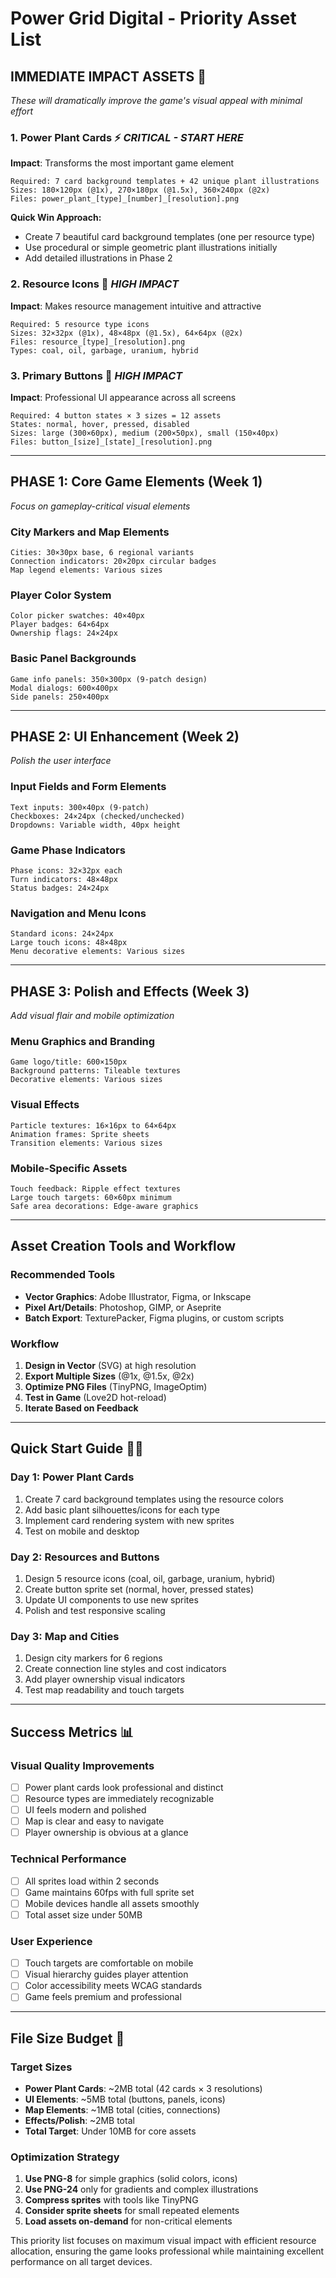 # Power Grid Digital - Priority Asset List

## **IMMEDIATE IMPACT ASSETS** 🚀
*These will dramatically improve the game's visual appeal with minimal effort*

### **1. Power Plant Cards** ⚡ *CRITICAL - START HERE*
**Impact**: Transforms the most important game element
```
Required: 7 card background templates + 42 unique plant illustrations
Sizes: 180×120px (@1x), 270×180px (@1.5x), 360×240px (@2x)
Files: power_plant_[type]_[number]_[resolution].png
```

**Quick Win Approach:**
- Create 7 beautiful card background templates (one per resource type)
- Use procedural or simple geometric plant illustrations initially
- Add detailed illustrations in Phase 2

### **2. Resource Icons** 💎 *HIGH IMPACT*
**Impact**: Makes resource management intuitive and attractive
```
Required: 5 resource type icons
Sizes: 32×32px (@1x), 48×48px (@1.5x), 64×64px (@2x)
Files: resource_[type]_[resolution].png
Types: coal, oil, garbage, uranium, hybrid
```

### **3. Primary Buttons** 🔘 *HIGH IMPACT*
**Impact**: Professional UI appearance across all screens
```
Required: 4 button states × 3 sizes = 12 assets
States: normal, hover, pressed, disabled
Sizes: large (300×60px), medium (200×50px), small (150×40px)
Files: button_[size]_[state]_[resolution].png
```

---

## **PHASE 1: Core Game Elements** (Week 1)
*Focus on gameplay-critical visual elements*

### **City Markers and Map Elements**
```
Cities: 30×30px base, 6 regional variants
Connection indicators: 20×20px circular badges
Map legend elements: Various sizes
```

### **Player Color System**
```
Color picker swatches: 40×40px
Player badges: 64×64px  
Ownership flags: 24×24px
```

### **Basic Panel Backgrounds**
```
Game info panels: 350×300px (9-patch design)
Modal dialogs: 600×400px
Side panels: 250×400px
```

---

## **PHASE 2: UI Enhancement** (Week 2)
*Polish the user interface*

### **Input Fields and Form Elements**
```
Text inputs: 300×40px (9-patch)
Checkboxes: 24×24px (checked/unchecked)
Dropdowns: Variable width, 40px height
```

### **Game Phase Indicators**
```
Phase icons: 32×32px each
Turn indicators: 48×48px
Status badges: 24×24px
```

### **Navigation and Menu Icons**
```
Standard icons: 24×24px
Large touch icons: 48×48px
Menu decorative elements: Various sizes
```

---

## **PHASE 3: Polish and Effects** (Week 3)
*Add visual flair and mobile optimization*

### **Menu Graphics and Branding**
```
Game logo/title: 600×150px
Background patterns: Tileable textures
Decorative elements: Various sizes
```

### **Visual Effects**
```
Particle textures: 16×16px to 64×64px
Animation frames: Sprite sheets
Transition elements: Various sizes
```

### **Mobile-Specific Assets**
```
Touch feedback: Ripple effect textures
Large touch targets: 60×60px minimum
Safe area decorations: Edge-aware graphics
```

---

## **Asset Creation Tools and Workflow**

### **Recommended Tools**
- **Vector Graphics**: Adobe Illustrator, Figma, or Inkscape
- **Pixel Art/Details**: Photoshop, GIMP, or Aseprite  
- **Batch Export**: TexturePacker, Figma plugins, or custom scripts

### **Workflow**
1. **Design in Vector** (SVG) at high resolution
2. **Export Multiple Sizes** (@1x, @1.5x, @2x)
3. **Optimize PNG Files** (TinyPNG, ImageOptim)
4. **Test in Game** (Love2D hot-reload)
5. **Iterate Based on Feedback**

---

## **Quick Start Guide** 🏃‍♂️

### **Day 1: Power Plant Cards**
1. Create 7 card background templates using the resource colors
2. Add basic plant silhouettes/icons for each type
3. Implement card rendering system with new sprites
4. Test on mobile and desktop

### **Day 2: Resources and Buttons** 
1. Design 5 resource icons (coal, oil, garbage, uranium, hybrid)
2. Create button sprite set (normal, hover, pressed states)
3. Update UI components to use new sprites
4. Polish and test responsive scaling

### **Day 3: Map and Cities**
1. Design city markers for 6 regions
2. Create connection line styles and cost indicators
3. Add player ownership visual indicators
4. Test map readability and touch targets

---

## **Success Metrics** 📊

### **Visual Quality Improvements**
- [ ] Power plant cards look professional and distinct
- [ ] Resource types are immediately recognizable
- [ ] UI feels modern and polished
- [ ] Map is clear and easy to navigate
- [ ] Player ownership is obvious at a glance

### **Technical Performance**
- [ ] All sprites load within 2 seconds
- [ ] Game maintains 60fps with full sprite set
- [ ] Mobile devices handle all assets smoothly
- [ ] Total asset size under 50MB

### **User Experience**
- [ ] Touch targets are comfortable on mobile
- [ ] Visual hierarchy guides player attention
- [ ] Color accessibility meets WCAG standards
- [ ] Game feels premium and professional

---

## **File Size Budget** 💾

### **Target Sizes**
- **Power Plant Cards**: ~2MB total (42 cards × 3 resolutions)
- **UI Elements**: ~5MB total (buttons, panels, icons)
- **Map Elements**: ~1MB total (cities, connections)
- **Effects/Polish**: ~2MB total
- **Total Target**: Under 10MB for core assets

### **Optimization Strategy**
1. **Use PNG-8** for simple graphics (solid colors, icons)
2. **Use PNG-24** only for gradients and complex illustrations
3. **Compress sprites** with tools like TinyPNG
4. **Consider sprite sheets** for small repeated elements
5. **Load assets on-demand** for non-critical elements

This priority list focuses on maximum visual impact with efficient resource allocation, ensuring the game looks professional while maintaining excellent performance on all target devices.